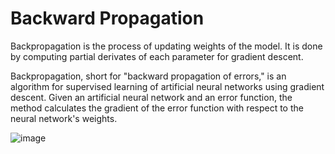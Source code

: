 # Backward Propagation

Backpropagation is the process of updating weights of the model. It is done by computing partial derivates of each parameter for gradient descent.

Backpropagation, short for "backward propagation of errors," is an algorithm for supervised learning of artificial neural networks using gradient descent. Given an artificial neural network and an error function, the method calculates the gradient of the error function with respect to the neural network's weights.

![image](https://github.com/powerswing/TBA/assets/73081144/76bd7a3d-30dd-412f-9756-9872e04980c9)

